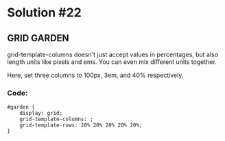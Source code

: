 
# Solution #22

## GRID GARDEN

grid-template-columns doesn't just accept values in percentages, but also length units like pixels and ems. You can even mix different units together.

Here, set three columns to 100px, 3em, and 40% respectively.

### Code: 

```
#garden {
    display: grid;
    grid-template-columns: ;
    grid-template-rows: 20% 20% 20% 20% 20%;
}
```